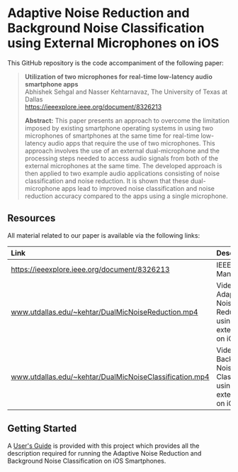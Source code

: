 # Adaptive Noise Reduction and Background Noise Classification using External Microphones on iOS

This GitHub repository is the code accompaniment of the following paper:
> **Utilization of two microphones for real-time low-latency audio smartphone apps**<br>
> Abhishek Sehgal and Nasser Kehtarnavaz, The University of Texas at Dallas<br>
> https://ieeexplore.ieee.org/document/8326213<br>
>
> **Abstract:** This paper presents an approach to overcome the limitation imposed by existing smartphone operating systems in using two microphones of smartphones at the same time for real-time low-latency audio apps that require the use of two microphones. This approach involves the use of an external dual-microphone and the processing steps needed to access audio signals from both of the external microphones at the same time. The developed approach is then applied to two example audio applications consisting of noise classification and noise reduction. It is shown that these dual-microphone apps lead to improved noise classification and noise reduction accuracy compared to the apps using a single microphone.

## Resources

All material related to our paper is available via the following links:

|**Link**|Description
|:-------|:----------
|https://ieeexplore.ieee.org/document/8326213| IEEE Manuscript
|www.utdallas.edu/~kehtar/DualMicNoiseReduction.mp4| Video of Adaptive Noise Reduction using 2 external mics on iOS
|www.utdallas.edu/~kehtar/DualMicNoiseClassification.mp4| Video of Background Noise Classification using 2 external mics on iOS

## Getting Started

A [User's Guide](Users-Guide-iOS-TwoExternalMics.pdf) is provided with this project which provides all the description required for running the Adaptive Noise Reduction and Background Noise Classification on iOS Smartphones.

